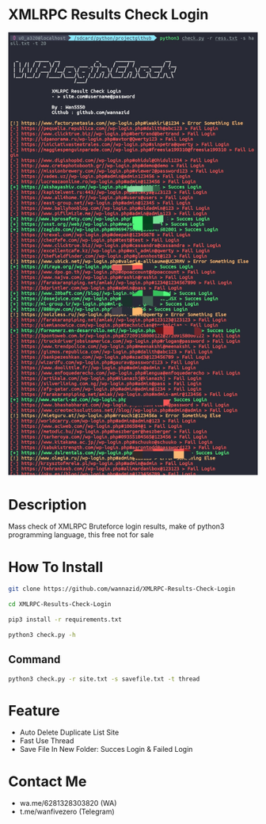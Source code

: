 # XMLRPC Results Check Login
![alt text](https://github.com/wannazid/XMLRPC-Results-Check-Login/blob/main/IMG_20220921_171959.jpg)

# Description
Mass check of XMLRPC Bruteforce login results, make of python3 programming language, this free not for sale
# How To Install
```bash
git clone https://github.com/wannazid/XMLRPC-Results-Check-Login
```
```bash
cd XMLRPC-Results-Check-Login
```
```bash
pip3 install -r requirements.txt
```
```bash
python3 check.py -h
```
## Command
```bash
python3 check.py -r site.txt -s savefile.txt -t thread
```
# Feature
- Auto Delete Duplicate List Site
- Fast Use Thread
- Save File In New Folder: Succes Login & Failed Login

# Contact Me
- wa.me/6281328303820 (WA)
- t.me/wanfivezero (Telegram)
